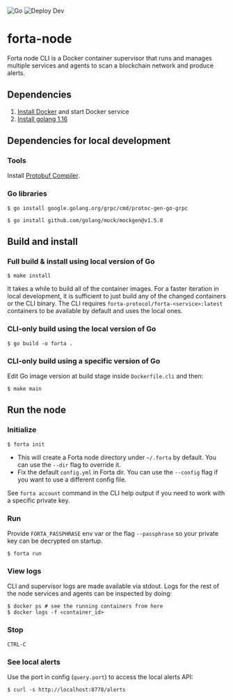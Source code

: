![Go](https://github.com/forta-protocol/forta-node/actions/workflows/go.yml/badge.svg)
![Deploy Dev](https://github.com/forta-protocol/forta-node/actions/workflows/deploy-dev.yml/badge.svg)

# forta-node

Forta node CLI is a Docker container supervisor that runs and manages multiple services and
agents to scan a blockchain network and produce alerts.

## Dependencies

1. [Install Docker](https://docs.docker.com/get-docker/) and start Docker service
2. [Install golang 1.16](https://golang.org/doc/install)

## Dependencies for local development

### Tools

Install [Protobuf Compiler](https://grpc.io/docs/protoc-installation/).

### Go libraries

```shell
$ go install google.golang.org/grpc/cmd/protoc-gen-go-grpc 
```
```shell 
$ go install github.com/golang/mock/mockgen@v1.5.0
```

## Build and install

### Full build & install using local version of Go

```shell
$ make install
```

It takes a while to build all of the container images. For a faster iteration in local development,
it is sufficient to just build any of the changed containers or the CLI binary. The CLI requires
`forta-protocol/forta-<service>:latest` containers to be available by default and uses the local ones.

### CLI-only build using the local version of Go

```shell
$ go build -o forta .
```

### CLI-only build using a specific version of Go

Edit Go image version at build stage inside `Dockerfile.cli` and then:

```shell
$ make main
```

## Run the node

### Initialize

```shell
$ forta init
```

- This will create a Forta node directory under `~/.forta` by default. You can use the `--dir` flag
to override it.
- Fix the default `config.yml` in Forta dir. You can use the `--config` flag if you want to use a different config file.

See `forta account` command in the CLI help output if you need to work with a specific private key.

### Run

Provide `FORTA_PASSPHRASE` env var or the flag `--passphrase` so your private key can be decrypted on startup.

```shell
$ forta run
```

### View logs

CLI and supervisor logs are made available via stdout. Logs for the rest of the node services and
agents can be inspected by doing:

```shell
$ docker ps # see the running containers from here
$ docker logs -f <container_id>
```

### Stop

```
CTRL-C
```

### See local alerts

Use the port in config (`query.port`) to access the local alerts API:


```shell
$ curl -s http://localhost:8778/alerts
```
